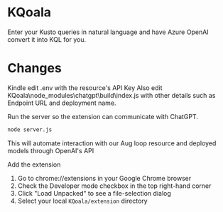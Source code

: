 # KQoala
Enter your Kusto queries in natural language and have Azure OpenAI convert it into KQL for you.

# Changes
Kindle edit .env with the resource's API Key
Also edit KQoala\node_modules\chatgpt\build\index.js with other details such as Endpoint URL and deployment name.

Run the server so the extension can communicate with ChatGPT.

```bash
node server.js
```

This will automate interaction with our Aug loop resource and deployed models through OpenAI's API

Add the extension

1. Go to chrome://extensions in your Google Chrome browser
2. Check the Developer mode checkbox in the top right-hand corner
3. Click "Load Unpacked" to see a file-selection dialog
4. Select your local `KQoala/extension` directory
